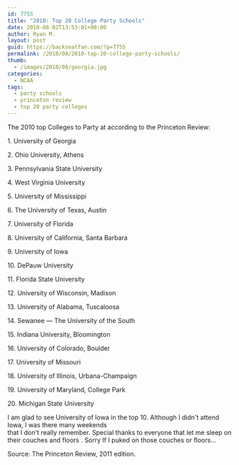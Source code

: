 ```yaml
---
id: 7755
title: "2010: Top 20 College Party Schools"
date: 2010-08-02T13:53:01+00:00
author: Ryan M.
layout: post
guid: https://backseatfan.com/?p=7755
permalink: /2010/08/2010-top-20-college-party-schools/
thumb:
  - /images/2010/08/georgia.jpg
categories:
  - NCAA
tags:
  - party schools
  - princeton review
  - top 20 party colleges
---
```


<div class="entry">
  <p>
    The 2010 top Colleges to Party at according to the Princeton Review:
  </p>

  <p>
    1. University of Georgia
  </p>

  <p>
    2. Ohio University, Athens
  </p>

  <p>
    3. Pennsylvania State University
  </p>

  <p>
    4. West Virginia University
  </p>

  <p>
    5. University of Mississippi
  </p>

  <p>
    6. The University of Texas, Austin
  </p>

  <p>
    7. University of Florida
  </p>

  <p>
    8. University of California, Santa Barbara
  </p>

  <p>
    9. University of Iowa
  </p>

  <p>
    10. DePauw University
  </p>

  <p>
    11. Florida State University
  </p>

  <p>
    12. University of Wisconsin, Madison
  </p>

  <p>
    13. University of Alabama, Tuscaloosa
  </p>

  <p>
    14. Sewanee &#8212; The University of the South
  </p>

  <p>
    15. Indiana University, Bloomington
  </p>

  <p>
    16. University of Colorado, Boulder
  </p>

  <p>
    17. University of Missouri
  </p>

  <p>
    18. University of Illinois, Urbana-Champaign
  </p>

  <p>
    19. University of Maryland, College Park
  </p>

  <p>
    20. Michigan State University
  </p>

  <p>
    I am glad to see University of Iowa in the top 10. Although I didn't attend Iowa, I was there many weekends<a href="/images/2010/08/georgia.jpg"><br /> </a> that I don't really remember. Special thanks to everyone that let me sleep on their couches and floors . Sorry If I puked on those couches or floors&#8230;
  </p>

  <p>
    Source: The Princeton Review, 2011 edition.
  </p>
</div>
